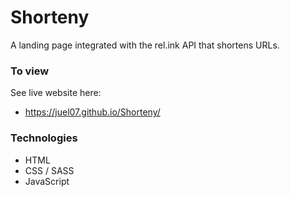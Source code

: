 # Shorteny
A landing page integrated with the rel.ink API that shortens URLs.

### To view
See live website here: 
- https://juel07.github.io/Shorteny/

### Technologies
- HTML
- CSS / SASS
- JavaScript
